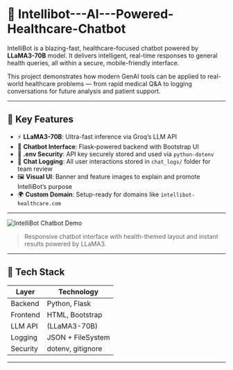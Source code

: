 # 🤖 Intellibot---AI---Powered-Healthcare-Chatbot

IntelliBot is a blazing-fast, healthcare-focused chatbot powered by **LLaMA3-70B** model. It delivers intelligent, real-time responses to general health queries, all within a secure, mobile-friendly interface.

This project demonstrates how modern GenAI tools can be applied to real-world healthcare problems — from rapid medical Q&A to logging conversations for future analysis and patient support.

---

## 🧠 Key Features

- ⚡ **LLaMA3-70B**: Ultra-fast inference via Groq’s LLM API
- 💬 **Chatbot Interface**: Flask-powered backend with Bootstrap UI
- 🔐 **.env Security**: API key securely stored and used via `python-dotenv`
- 📁 **Chat Logging**: All user interactions stored in `chat_logs/` folder for team review
- 🖼️ **Visual UI**: Banner and feature images to explain and promote IntelliBot’s purpose
- 🌍 **Custom Domain**: Setup-ready for domains like `intellibot-healthcare.com`

---
![IntelliBot Chatbot Demo](https://github.com/Niveta12/Intellibot---AI---Powered-Healthcare-Chatbot/blob/main/Intellibott.gif)

> Responsive chatbot interface with health-themed layout and instant results powered by LLaMA3.

---

## 🔧 Tech Stack

| Layer        | Technology        |
|--------------|-------------------|
| Backend      | Python, Flask     |
| Frontend     | HTML, Bootstrap   |
| LLM API      | (LLaMA3-70B) |
| Logging      | JSON + FileSystem |
| Security     | dotenv, gitignore |

---

